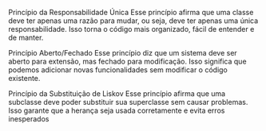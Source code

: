  Princípio da Responsabilidade Única 
Esse princípio afirma que uma classe deve ter apenas uma razão para mudar, ou seja, deve ter apenas uma única responsabilidade. Isso torna o código mais organizado, fácil de entender e de manter.

Princípio Aberto/Fechado 
Esse princípio diz que um sistema deve ser aberto para extensão, mas fechado para modificação. Isso significa que podemos adicionar novas funcionalidades sem modificar o código existente.

Princípio da Substituição de Liskov 
Esse princípio afirma que uma subclasse deve poder substituir sua superclasse sem causar problemas. Isso garante que a herança seja usada corretamente e evita erros inesperados
